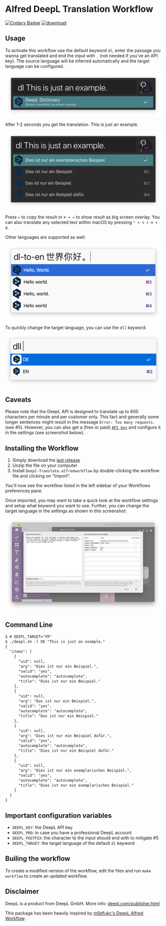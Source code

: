 # Alfred DeepL Translation Workflow

[![Codacy Badge](https://app.codacy.com/project/badge/Grade/1772be5a3aa4423a8dd122877896ce36)](https://www.codacy.com/gh/AlexanderWillner/deepl-alfred-workflow2/dashboard?utm_source=github.com&amp;utm_medium=referral&amp;utm_content=AlexanderWillner/deepl-alfred-workflow2&amp;utm_campaign=Badge_Grade) [![download](https://img.shields.io/github/downloads/AlexanderWillner/deepl-alfred-workflow2/total)](https://github.com/AlexanderWillner/deepl-alfred-workflow2/releases)

## Usage

To activate this workflow use the default keyword ```dl```, enter the passage you wanna get translated and end the input with ```.``` (not needed if you've an API key). The source language will be inferred automatically and the target language can be configured.

![Search](Screenshot-Search.png)

After 1-2 seconds you get the translation. This is just an example.

![Result](Screenshot-Result.png)

Press ```↩``` to copy the result or ```⌘ + ↩``` to show result as big screen overlay.
You can also translate any selected text within macOS by pressing ```⌃ + ⌥ + ⌘ + d```.

Other languages are supported as well:

![Chinese](Screenshot-Chinese.png)

To quickly change the target language, you can use the ```dll``` keyword:

![Result](Screenshot-DLL.png)

## Caveats

Please note that the DeepL API is designed to translate up to 600 characters per minute and per customer only. This fact and generally some longer sentences might result in the message ```Error: Too many requests.``` (see #5).
However, you can also get a (free or paid) [```API key```](https://www.deepl.com/pro-api) and configure it in the settings (see screenshot below).

## Installing the Workflow

1. Simply download the [last release](https://github.com/AlexanderWillner/deepl-alfred-workflow2/releases)
2. Unzip the file on your computer
3. Install `Deepl-Translate.alfredworkflow` by double-clicking the workflow file and clicking on "Import".

You'll now see the workflow listed in the left sidebar of your Workflows preferences pane.

Once imported, you may want to take a quick look at the workflow settings and setup what keyword you want to use. Further, you can change the target language in the settings as shown in this screenshot:

![Config](Screenshot-Config.png)

## Command Line

```shell
$ # DEEPL_TARGET="FR"
$ ./deepl.sh -l DE "This is just an example."
{
  "items": [
    {
      "uid": null,
      "arg": "Dies ist nur ein Beispiel.",
      "valid": "yes",
      "autocomplete": "autocomplete",
      "title": "Dies ist nur ein Beispiel."
    },
    {
      "uid": null,
      "arg": "Das ist nur ein Beispiel.",
      "valid": "yes",
      "autocomplete": "autocomplete",
      "title": "Das ist nur ein Beispiel."
    },
    {
      "uid": null,
      "arg": "Dies ist nur ein Beispiel dafür.",
      "valid": "yes",
      "autocomplete": "autocomplete",
      "title": "Dies ist nur ein Beispiel dafür."
    },
    {
      "uid": null,
      "arg": "Dies ist nur ein exemplarisches Beispiel.",
      "valid": "yes",
      "autocomplete": "autocomplete",
      "title": "Dies ist nur ein exemplarisches Beispiel."
    }
  ]
}
```

## Important configuration variables

* `DEEPL_KEY`: the DeepL API key
* `DEEPL_PRO`: in case you have a professional DeepL account
* `DEEPL_POSTFIX`: the character to the input should end with to mitigate #5
* `DEEPL_TARGET`: the target language of the default `dl` keyword

## Builing the workflow

To create a modified version of the workflow, edit the files and run ```make workflow``` to create an updated workflow.

## Disclaimer

DeepL is a product from DeepL GmbH. More info: [deepl.com/publisher.html](https://www.deepl.com/publisher.html)

This package has been heavily inspired by [m9dfukc's DeepL Alfred Workflow](https://github.com/m9dfukc/deepl-alfred-workflow).
